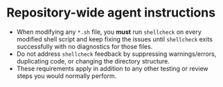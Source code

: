 # Repository-wide agent instructions

- When modifying any `*.sh` file, you **must** run `shellcheck` on every modified shell script and keep fixing the issues until `shellcheck` exits successfully with no diagnostics for those files.
- Do not address `shellcheck` feedback by suppressing warnings/errors, duplicating code, or changing the directory structure.
- These requirements apply in addition to any other testing or review steps you would normally perform.
